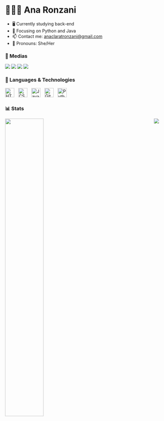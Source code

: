 # 👩🏾‍💻 Ana Ronzani

- 🖥️ Currently studying back-end
- 📖 Focusing on Python and Java
- 📫 Contact me: anaclaratronzani@gmail.com
- 🎀 Pronouns: She/Her

### 🔎 Medias

<div> 
  <a href="https://www.youtube.com/@anaclatr" target="_blank"><img src="https://img.shields.io/badge/YouTube-FF0000?style=for-the-badge&logo=youtube&logoColor=white" target="_blank"></a>
  <a href="https://instagram.com/anaclatr" target="_blank"><img src="https://img.shields.io/badge/-Instagram-%23E4405F?style=for-the-badge&logo=instagram&logoColor=white" target="_blank"></a>
  <a href = "mailto:anaclaratronzani@gmail.com"><img src="https://img.shields.io/badge/-Gmail-%23333?style=for-the-badge&logo=gmail&logoColor=white" target="_blank"></a>
  <a href="https://www.linkedin.com/in/ana-clara-t-ronzani-7ab88b300/" target="_blank"><img src="https://img.shields.io/badge/-LinkedIn-%230077B5?style=for-the-badge&logo=linkedin&logoColor=white" target="_blank"></a> 
  
</div>

### 🤖 Languages & Technologies

<img 
    align="left" 
    alt="HTML"
    title="HTML" 
    width="30px" 
    style="padding-right: 10px;" 
    src="https://cdn.jsdelivr.net/gh/devicons/devicon@latest/icons/html5/html5-original.svg" 
/>
<img 
    align="left" 
    alt="CSS" 
    title="CSS"
    width="30px" 
    style="padding-right: 10px;" 
    src="https://cdn.jsdelivr.net/gh/devicons/devicon@latest/icons/css3/css3-original.svg" 
/>
<img 
    align="left" 
    alt="JavaScript" 
    title="JavaScript"
    width="30px" 
    style="padding-right: 10px;" 
    src="https://cdn.jsdelivr.net/gh/devicons/devicon@latest/icons/javascript/javascript-original.svg" 
/>
<img 
    align="left" 
    alt="Git" 
    title="Git"
    width="30px" 
    style="padding-right: 10px;" 
    src="https://cdn.jsdelivr.net/gh/devicons/devicon@latest/icons/git/git-original.svg" 
/>
<img 
    align="left" 
    alt="Python" 
    title="Python"
    width="30px" 
    style="padding-right: 10px;" 
    src="https://cdn.jsdelivr.net/gh/devicons/devicon@latest/icons/python/python-original.svg" 
/>

<br/>
<br/>

### 📊 Stats

<a href="https://github.com/anaclat/github-readme-stats">
  <img align="center" width="50%" src="https://github-readme-stats.vercel.app/api?username=anaclat&count_private=true&hide=stars&show_icons=true&theme=highcontrast" />
</a>
<a href="https://github.com/anaclat/github-readme-stats">
  <img align="right" src="https://github-readme-stats.vercel.app/api/top-langs/?username=anaclat&layout=compact&theme=highcontrast" />
</a>
